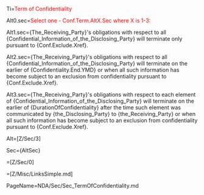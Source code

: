 Ti=<font color="red">Term of Confidentiality</font>

Alt0.sec=<font color="red">Select one - Conf.Term.AltX.Sec where X is 1-3:</font>

Alt1.sec={The_Receiving_Party}'s obligations with respect to all {Confidential_Information_of_the_Disclosing_Party} will terminate only pursuant to {Conf.Exclude.Xref}.

Alt2.sec={The_Receiving_Party}'s obligations with respect to all {Confidential_Information_of_the_Disclosing_Party} will terminate on the earlier of {Confidentiality.End.YMD} or when all such information has become subject to an exclusion from confidentiality pursuant to {Conf.Exclude.Xref}.

Alt3.sec={The_Receiving_Party}'s obligations with respect to each element of {Confidential_Information_of_the_Disclosing_Party} will terminate on the earlier of {DurationOfConfidentiality} after the time such element was communicated by {the_Disclosing_Party} to {the_Receiving_Party} or when all such information has become subject to an exclusion from confidentiality pursuant to {Conf.Exclude.Xref}.

Alt=[Z/Sec/3]

Sec={AltSec}

=[Z/Sec/0]

=[Z/Misc/LinksSimple.md]

PageName=NDA/Sec/Sec_TermOfConfidentiality.md